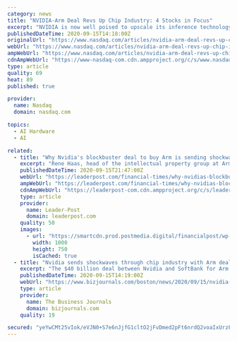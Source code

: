 ```yaml
---
category: news
title: "NVIDIA-Arm Deal Revs Up Chip Industry: 4 Stocks in Focus"
excerpt: "NVIDIA is now well poised to upscale its inference technology, robust drivers, and accelerators by utilizing Arm’s robust architecture and chip designs. Arm acquisition is expected to aid NVIDIA in offering end-to-end ecosystem of technology across the data center,"
publishedDateTime: 2020-09-15T14:18:00Z
originalUrl: "https://www.nasdaq.com/articles/nvidia-arm-deal-revs-up-chip-industry%3A-4-stocks-in-focus-2020-09-15"
webUrl: "https://www.nasdaq.com/articles/nvidia-arm-deal-revs-up-chip-industry%3A-4-stocks-in-focus-2020-09-15"
ampWebUrl: "https://www.nasdaq.com/articles/nvidia-arm-deal-revs-up-chip-industry%3A-4-stocks-in-focus-2020-09-15?amp"
cdnAmpWebUrl: "https://www-nasdaq-com.cdn.ampproject.org/c/s/www.nasdaq.com/articles/nvidia-arm-deal-revs-up-chip-industry%3A-4-stocks-in-focus-2020-09-15?amp"
type: article
quality: 69
heat: 89
published: true

provider:
  name: Nasdaq
  domain: nasdaq.com

topics:
  - AI Hardware
  - AI

related:
  - title: "Why Nvidia's blockbuster deal to buy Arm is sending shockwaves through the chip industry"
    excerpt: "Rene Haas, head of the intellectual property group at Arm Holdings, spent much of Monday trying to reassure customers that the SoftBank-owned chip design company was not about to turn them into second-class citizens."
    publishedDateTime: 2020-09-15T21:47:00Z
    webUrl: "https://leaderpost.com/financial-times/why-nvidias-blockbuster-deal-to-buy-arm-is-sending-shockwaves-through-the-chip-industry/wcm/2237b24d-c9a7-4d22-bdd7-99ff14b4b766/"
    ampWebUrl: "https://leaderpost.com/financial-times/why-nvidias-blockbuster-deal-to-buy-arm-is-sending-shockwaves-through-the-chip-industry/wcm/2237b24d-c9a7-4d22-bdd7-99ff14b4b766/amp/"
    cdnAmpWebUrl: "https://leaderpost-com.cdn.ampproject.org/c/s/leaderpost.com/financial-times/why-nvidias-blockbuster-deal-to-buy-arm-is-sending-shockwaves-through-the-chip-industry/wcm/2237b24d-c9a7-4d22-bdd7-99ff14b4b766/amp/"
    type: article
    provider:
      name: Leader-Post
      domain: leaderpost.com
    quality: 50
    images:
      - url: "https://smartcdn.prod.postmedia.digital/financialpost/wp-content/uploads/2020/09/nvidia.jpg"
        width: 1000
        height: 750
        isCached: true
  - title: "Nvidia sends shockwaves through chip industry with Arm deal"
    excerpt: "The $40 billion deal between Nvidia and SoftBank for Arm Holdings was tantamount to dropping a bomb in the middle of the chip industry."
    publishedDateTime: 2020-09-15T14:19:00Z
    webUrl: "https://www.bizjournals.com/boston/news/2020/09/15/nvidia-arm-holdings-softbank-shockwaves.html"
    type: article
    provider:
      name: The Business Journals
      domain: bizjournals.com
    quality: 19

secured: "yeYwCMt25vIok/eVJN0+S7e6nJjfG1cltO2jFvDmed2pFt6nrdQ2voaIxUrzF0T0dyNpmZNWRHVSNPM3iEqqLfxXdZ7bFvcG++KRgDNnp0LbfjsxQeXbnaAMsvrFDdzNGp90Jb5l3serMRqWQh8ee/nSECeoN5/4slSsiTVfJDPzsaqcda3zaB3F9ZlDkJYH/vh8BQezCP/i5XYXgxDxiMcVm6P1Owuv56haWqeZpSW/czdyURpu9CyRApxhbOmTVAupSBSQo122dQTrhEyGZJc3xWfSIgd5tErg+IpKpfDgoQnNSd2gHLc2FQlco8rUQKIHzI7+tl3ZXf+TP56resWoDEAQ+DCbQPuo/NAu4uE=;f4xltZE1p/ZokdP62+nNVg=="
---
```


